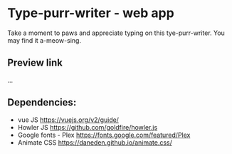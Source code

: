# Type-purr-writer - web app

Take a moment to paws and appreciate typing on this tye-purr-writer. You may find it a-meow-sing.

## Preview link
...

## Dependencies:
* vue JS https://vuejs.org/v2/guide/
* Howler JS https://github.com/goldfire/howler.js
* Google fonts - Plex https://fonts.google.com/featured/Plex
* Animate CSS https://daneden.github.io/animate.css/
